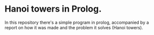 # Hanoi towers in Prolog.
In this repository there's a simple program in prolog, accompanied by a report on how it was made and the problem it solves (Hanoi towers).
